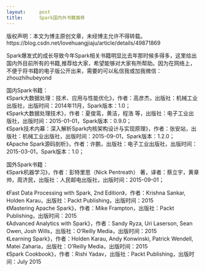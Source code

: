 ```yaml
---
layout:     post
title:      Spark国内外书籍推荐
---
```

<div id="article_content" class="article_content clearfix csdn-tracking-statistics" data-pid="blog" data-mod="popu_307" data-dsm="post">
								<div class="article-copyright">
					版权声明：本文为博主原创文章，未经博主允许不得转载。					https://blog.csdn.net/lovehuangjiaju/article/details/49871869				</div>
								            <div id="content_views" class="markdown_views prism-atom-one-dark">
							<!-- flowchart 箭头图标 勿删 -->
							<svg xmlns="http://www.w3.org/2000/svg" style="display: none;"><path stroke-linecap="round" d="M5,0 0,2.5 5,5z" id="raphael-marker-block" style="-webkit-tap-highlight-color: rgba(0, 0, 0, 0);"></path></svg>
							<p>Spark爆发式的成长导致今年Spark相关书籍明显比去年那时候多得多，这里给出国内外目前所有的书籍,推荐给大家，希望能够对大家有所帮助。因为在网络上，不便于将书籍的电子版公开出来，需要的可以私信我或加我微信：zhouzhihubeyond</p>

<p>国内Spark书籍： <br>
《Spark大数据处理：技术、应用与性能优化》，作者：高彦杰，出版社：机械工业出版社，出版时间：2014年11月，Spark版本：1.0； <br>
《Spark大数据处理技术》，作者：夏俊鸾，黄洁，程浩 等，出版社：电子工业出版社，出版时间：2015-01-01，Spark版本：0.9.0； <br>
《Spark技术内幕：深入解析Spark内核架构设计与实现原理》，作者：张安站，出版社：机械工业出版社，出版时间：2015-09-01，Spark版本：1.2.0； <br>
《Apache Spark源码剖析》，作者：许鹏，出版社：电子工业出版社，出版时间：2015-03-01，Spark版本：1.0；</p>

<p>国外Spark书籍： <br>
《Spark机器学习》，作者：彭特里思（Nick Pentreath） 著，译者：蔡立宇，黄章帅，周济民，出版社：人民邮电出版社，出版时间：2015-09-01；</p>

<p>《Fast Data Processing with Spark, 2nd Edition》，作者：Krishna Sankar, Holden Karau，出版社：Packt Publishing，出版时间：2015 <br>
《Mastering Apache Spark》，作者：Mike Frampton，出版社：Packt Publishing，出版时间：2015 <br>
《Advanced Analytics with Spark》，作者：Sandy Ryza, Uri Laserson, Sean Owen, Josh Wills，出版社：O’Reilly Media，出版时间：2015 <br>
《Learning Spark》，作者：Holden Karau, Andy Konwinski, Patrick Wendell, Matei Zaharia，出版社：O’Reilly Media，出版时间：2015 <br>
《Spark Cookbook》，作者：Rishi Yadav，出版社：Packt Publishing，出版时间：July 2015</p>            </div>
						<link href="https://csdnimg.cn/release/phoenix/mdeditor/markdown_views-9e5741c4b9.css" rel="stylesheet">
                </div>